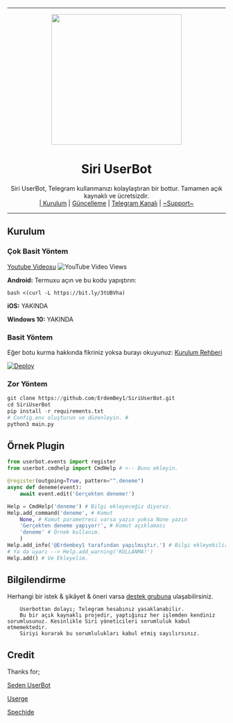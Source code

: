 
----

<div align="center">
  <img src="https://gitlab.com/ErdemBey1/siri/raw/master/IMG_20210212_012609_969.jpg" width="300" height="300">
  <h1>Siri UserBot</h1>
</div>
<p align="center">
    Siri UserBot, Telegram kullanmanızı kolaylaştıran bir bottur. Tamamen açık kaynaklı ve ücretsizdir.
    <br>
        <a href="https://github.com/ErdemBey1/SiriUserBot/blob/master/README.md#kurulum">| Kurulum</a> |
        <a href="https://github.com/ErdemBey1/SiriUserBot/wiki/G%C3%BCncelleme">Güncelleme</a> |
        <a href="https://t.me/SiriUserBot">Telegram Kanalı</a> |
        <a href="https://t.me/SiriSupport">~Support~</a>
    <br>
</p>

----

## Kurulum
### Çok Basit Yöntem
[Youtube Videosu](https://www.youtube.com/watch?v=mUUQ53TYqI0) ![YouTube Video Views](https://img.shields.io/youtube/views/mUUQ53TYqI0?style=flat-square)

**Android:** Termuxu açın ve bu kodu yapıştırın:

` bash <(curl -L https://bit.ly/3tUBVha) `

**iOS:**  YAKINDA

**Windows 10:** YAKINDA

### Basit Yöntem
Eğer botu kurma hakkında fikriniz yoksa burayı okuyunuz: [Kurulum Rehberi](https://t.me/sirisupport)

[![Deploy](https://www.herokucdn.com/deploy/button.svg)](https://heroku.com/deploy?template=https://github.com/ErdemBey1/SiriUserBot)
### Zor Yöntem
```python
git clone https://github.com/ErdemBey1/SiriUserBot.git
cd SiriUserBot
pip install -r requirements.txt
# Config.env oluşturun ve düzenleyin. #
python3 main.py
```

## Örnek Plugin
```python
from userbot.events import register
from userbot.cmdhelp import CmdHelp # <-- Bunu ekleyin.

@register(outgoing=True, pattern="^.deneme")
async def deneme(event):
    await event.edit('Gerçekten deneme!')

Help = CmdHelp('deneme') # Bilgi ekleyeceğiz diyoruz.
Help.add_command('deneme', # Komut
    None, # Komut parametresi varsa yazın yoksa None yazın
    'Gerçekten deneme yapıyor!', # Komut açıklaması
    'deneme' # Örnek kullanım.
    )
Help.add_info('@Erdembey1 tarafından yapılmıştır.') # Bilgi ekleyebilirsiniz.
# Ya da uyarı --> Help.add_warning('KULLANMA!')
Help.add() # Ve Ekleyelim.
```

## Bilgilendirme
Herhangi bir istek & şikâyet & öneri varsa [destek grubuna](https://t.me/SiriSupport) ulaşabilirsiniz.

```
    Userbottan dolayı; Telegram hesabınız yasaklanabilir.
    Bu bir açık kaynaklı projedir, yaptığınız her işlemden kendiniz sorumlusunuz. Kesinlikle Siri yöneticileri sorumluluk kabul etmemektedir.
    Siriyi kurarak bu sorumlulukları kabul etmiş sayılırsınız.
```

## Credit
Thanks for;

[Seden UserBot](https://github.com/TeamDerUntergang/Telegram-UserBot)

[Userge](https://github.com/UsergeTeam/Userge)

[Spechide](https://github.com/Spechide)
